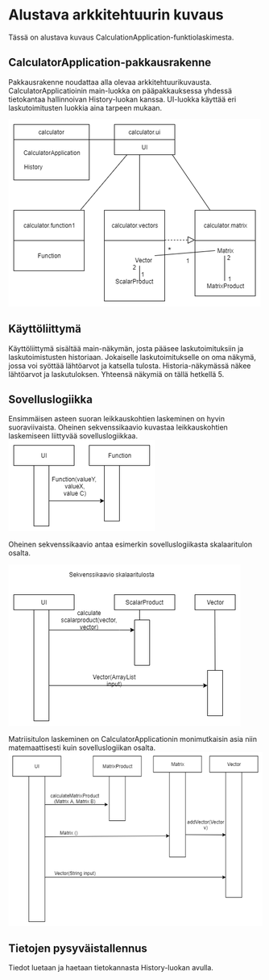 # Alustava arkkitehtuurin kuvaus

Tässä on alustava kuvaus CalculationApplication-funktiolaskimesta.

## CalculatorApplication-pakkausrakenne

Pakkausrakenne noudattaa alla olevaa arkkitehtuurikuvausta. CalculatorApplicatioinin main-luokka on pääpakkauksessa yhdessä tietokantaa hallinnoivan History-luokan kanssa. UI-luokka käyttää eri laskutoimitusten luokkia aina tarpeen mukaan.

![Pakkauskaario](https://github.com/att78/ot-harjoitustyo/blob/master/dokumentointi/kuvat/Pakkauskaavio%20vko6.png)


## Käyttöliittymä

Käyttöliittymä sisältää main-näkymän, josta pääsee laskutoimituksiin ja laskutoimistusten historiaan. Jokaiselle laskutoimitukselle on oma näkymä, jossa voi syöttää lähtöarvot ja katsella tulosta. Historia-näkymässä näkee lähtöarvot ja laskutuloksen. Yhteensä näkymiä on tällä hetkellä 5.

## Sovelluslogiikka

Ensimmäisen asteen suoran leikkauskohtien laskeminen on hyvin suoraviivaista. Oheinen sekvenssikaavio kuvastaa leikkauskohtien laskemiseen liittyvää sovelluslogiikkaa.
![sekvenssikaavio funktiosta](https://github.com/att78/ot-harjoitustyo/blob/master/dokumentointi/kuvat/funktio.png)


Oheinen sekvenssikaavio antaa esimerkin sovelluslogiikasta skalaaritulon osalta.

![Sekvenssikaavio skalaaritulosta](https://github.com/att78/ot-harjoitustyo/blob/master/dokumentointi/kuvat/Sekvenssikaavio%20skalaaritulosta%20(1).png)

Matriisitulon laskeminen on CalculatorApplicationin monimutkaisin asia niin matemaattisesti kuin sovelluslogiikan osalta.
![Sekvenssikaavio matriisitulosta](https://github.com/att78/ot-harjoitustyo/blob/master/dokumentointi/kuvat/matriisitulo.png)


## Tietojen pysyväistallennus

Tiedot luetaan ja haetaan tietokannasta History-luokan avulla.
